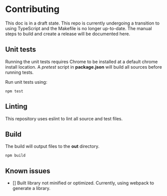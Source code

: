 # Contributing

This doc is in a draft state. This repo is currently undergoing a transition to using
TypeScript and the Makefile is no longer up-to-date. The manual steps to build and create a
release will be documented here.

## Unit tests

Running the unit tests requires Chrome to be installed at a default chrome install location.
A _pretest_ script in **package.json** will build all sources before running tests.

Run unit tests using:

```
npm test
```

## Linting

This repository uses eslint to lint all source and test files.

## Build

The build will output files to the **out** directory.
```
npm build
```

## Known issues

- [] Built library not minified or optimized. Currently, using webpack to generate a library.

